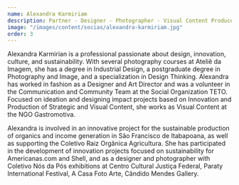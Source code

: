 ```yaml
---
name: Alexandra Karmiriam
description: Partner - Designer - Photographer - Visual Content Producer
image: "/images/content/socias/alexandra-karmiriam.jpg"
order: 3
---
```


Alexandra Karmirian is a professional passionate about design, innovation, culture, and sustainability. With several photography courses at Ateliê da Imagem, she has a degree in Industrial Design, a postgraduate degree in Photography and Image, and a specialization in Design Thinking. Alexandra has worked in fashion as a Designer and Art Director and was a volunteer in the Communication and Community Team at the Social Organization TETO. Focused on ideation and designing impact projects based on Innovation and Production of Strategic and Visual Content, she works as Visual Content at the NGO Gastromotiva.

Alexandra is involved in an innovative project for the sustainable production of organics and income generation in São Francisco de Itabapoana, as well as supporting the Coletivo Raiz Orgânica Agricultura. She has participated in the development of innovation projects focused on sustainability for Americanas.com and Shell, and as a designer and photographer with Coletivo Nós da Pós exhibitions at Centro Cultural Justiça Federal, Paraty International Festival, A Casa Foto Arte, Cândido Mendes Gallery.
